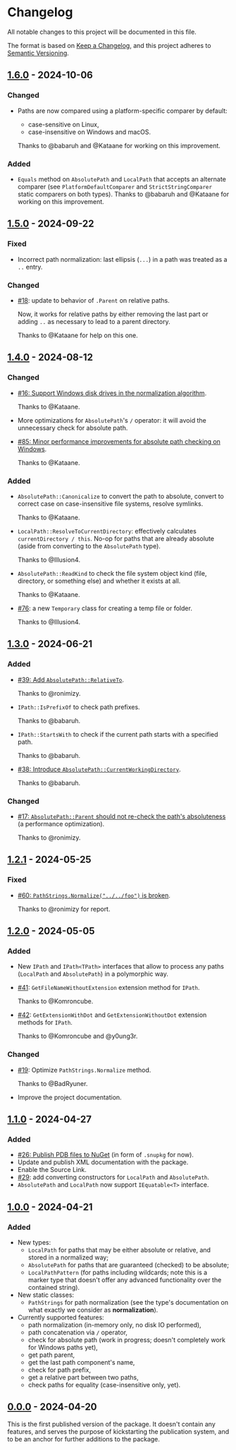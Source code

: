 <!--
SPDX-FileCopyrightText: 2024 Friedrich von Never <friedrich@fornever.me>

SPDX-License-Identifier: MIT
-->

Changelog
=========
All notable changes to this project will be documented in this file.

The format is based on [Keep a Changelog](https://keepachangelog.com/en/1.0.0/), and this project adheres to [Semantic Versioning](https://semver.org/spec/v2.0.0.html).

## [1.6.0] - 2024-10-06
### Changed
- Paths are now compared using a platform-specific comparer by default:
    - case-sensitive on Linux,
    - case-insensitive on Windows and macOS.

  Thanks to @babaruh and @Kataane for working on this improvement.

### Added
- `Equals` method on `AbsolutePath` and `LocalPath` that accepts an alternate comparer (see `PlatformDefaultComparer` and `StrictStringComparer` static comparers on both types). Thanks to @babaruh and @Kataane for working on this improvement.

## [1.5.0] - 2024-09-22
### Fixed
- Incorrect path normalization: last ellipsis (`...`) in a path was treated as a `..` entry.

### Changed
- [#18](https://github.com/ForNeVeR/TruePath/issues/18): update to behavior of `.Parent` on relative paths.

  Now, it works for relative paths by either removing the last part or adding `..` as necessary to lead to a parent directory.

  Thanks to @Kataane for help on this one.

## [1.4.0] - 2024-08-12
### Changed
- [#16: Support Windows disk drives in the normalization algorithm](https://github.com/ForNeVeR/TruePath/issues/16).

  Thanks to @Kataane.
- More optimizations for `AbsolutePath`'s `/` operator: it will avoid the unnecessary check for absolute path.
- [#85: Minor performance improvements for absolute path checking on Windows](https://github.com/ForNeVeR/TruePath/pull/85).

  Thanks to @Kataane.

### Added
- `AbsolutePath::Canonicalize` to convert the path to absolute, convert to correct case on case-insensitive file systems, resolve symlinks.

  Thanks to @Kataane.
- `LocalPath::ResolveToCurrentDirectory`: effectively calculates `currentDirectory / this`. No-op for paths that are already absolute (aside from converting to the `AbsolutePath` type).

  Thanks to @Illusion4.
- `AbsolutePath::ReadKind` to check the file system object kind (file, directory, or something else) and whether it exists at all.

  Thanks to @Kataane.
- [#76](https://github.com/ForNeVeR/TruePath/issues/76): a new `Temporary` class for creating a temp file or folder.

  Thanks to @Illusion4.

## [1.3.0] - 2024-06-21
### Added
- [#39: Add `AbsolutePath::RelativeTo`](https://github.com/ForNeVeR/TruePath/issues/39).

  Thanks to @ronimizy.
- `IPath::IsPrefixOf` to check path prefixes.

  Thanks to @babaruh.
- `IPath::StartsWith` to check if the current path starts with a specified path.

  Thanks to @babaruh.
- [#38: Introduce `AbsolutePath::CurrentWorkingDirectory`](https://github.com/ForNeVeR/TruePath/issues/38).

  Thanks to @babaruh.

### Changed
- [#17: `AbsolutePath::Parent` should not re-check the path's absoluteness](https://github.com/ForNeVeR/TruePath/issues/17) (a performance optimization).

  Thanks to @ronimizy.

## [1.2.1] - 2024-05-25
### Fixed
- [#60: `PathStrings.Normalize("../../foo")` is broken](https://github.com/ForNeVeR/TruePath/issues/60).

  Thanks to @ronimizy for report.

## [1.2.0] - 2024-05-05
### Added
- New `IPath` and `IPath<TPath>` interfaces that allow to process any paths (`LocalPath` and `AbsolutePath`) in a polymorphic way.
- [#41](https://github.com/ForNeVeR/TruePath/issues/41): `GetFileNameWithoutExtension` extension method for `IPath`.

  Thanks to @Komroncube.
- [#42](https://github.com/ForNeVeR/TruePath/issues/42): `GetExtensionWithDot` and `GetExtensionWithoutDot` extension methods for `IPath`.

  Thanks to @Komroncube and @y0ung3r.

### Changed
- [#19](https://github.com/ForNeVeR/TruePath/issues/19): Optimize `PathStrings.Normalize` method.

  Thanks to @BadRyuner.
- Improve the project documentation.

## [1.1.0] - 2024-04-27
### Added
- [#26: Publish PDB files to NuGet](https://github.com/ForNeVeR/TruePath/issues/26) (in form of `.snupkg` for now).
- Update and publish XML documentation with the package.
- Enable the Source Link.
- [#29](https://github.com/ForNeVeR/TruePath/issues/29): add converting constructors for `LocalPath` and `AbsolutePath`.
- `AbsolutePath` and `LocalPath` now support `IEquatable<T>` interface.

## [1.0.0] - 2024-04-21
### Added
- New types:
  - `LocalPath` for paths that may be either absolute or relative, and stored in a normalized way;
  - `AbsolutePath` for paths that are guaranteed (checked) to be absolute;
  - `LocalPathPattern` (for paths including wildcards; note this is a marker type that doesn't offer any advanced functionality over the contained string).
- New static classes:
  - `PathStrings` for path normalization (see the type's documentation on what exactly we consider as **normalization**).
- Currently supported features:
  - path normalization (in-memory only, no disk IO performed),
  - path concatenation via `/` operator,
  - check for absolute path (work in progress; doesn't completely work for Windows paths yet),
  - get path parent,
  - get the last path component's name,
  - check for path prefix,
  - get a relative part between two paths,
  - check paths for equality (case-insensitive only, yet).

## [0.0.0] - 2024-04-20
This is the first published version of the package. It doesn't contain any features, and serves the purpose of kickstarting the publication system, and to be an anchor for further additions to the package.

[docs.readme]: README.md

[0.0.0]: https://github.com/ForNeVeR/TruePath/releases/tag/v0.0.0
[1.0.0]: https://github.com/ForNeVeR/TruePath/compare/v0.0.0...v1.0.0
[1.1.0]: https://github.com/ForNeVeR/TruePath/compare/v1.0.0...v1.1.0
[1.2.0]: https://github.com/ForNeVeR/TruePath/compare/v1.1.0...v1.2.0
[1.2.1]: https://github.com/ForNeVeR/TruePath/compare/v1.2.0...v1.2.1
[1.3.0]: https://github.com/ForNeVeR/TruePath/compare/v1.2.1...v1.3.0
[1.4.0]: https://github.com/ForNeVeR/TruePath/compare/v1.3.0...v1.4.0
[1.5.0]: https://github.com/ForNeVeR/TruePath/compare/v1.4.0...v1.5.0
[1.6.0]: https://github.com/ForNeVeR/TruePath/compare/v1.5.0...v1.6.0
[Unreleased]: https://github.com/ForNeVeR/TruePath/compare/v1.6.0...HEAD
